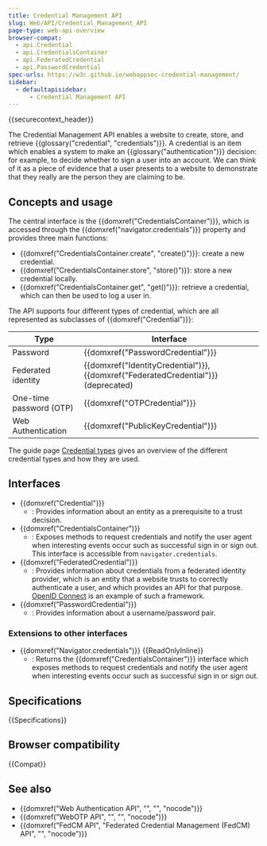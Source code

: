 ```yaml
---
title: Credential Management API
slug: Web/API/Credential_Management_API
page-type: web-api-overview
browser-compat:
  - api.Credential
  - api.CredentialsContainer
  - api.FederatedCredential
  - api.PasswordCredential
spec-urls: https://w3c.github.io/webappsec-credential-management/
sidebar:
  - defaultapisidebar:
      - Credential Management API
---
```


{{securecontext_header}}

The Credential Management API enables a website to create, store, and retrieve {{glossary("credential", "credentials")}}. A credential is an item which enables a system to make an {{glossary("authentication")}} decision: for example, to decide whether to sign a user into an account. We can think of it as a piece of evidence that a user presents to a website to demonstrate that they really are the person they are claiming to be.

## Concepts and usage

The central interface is the {{domxref("CredentialsContainer")}}, which is accessed through the {{domxref("navigator.credentials")}} property and provides three main functions:

- {{domxref("CredentialsContainer.create", "create()")}}: create a new credential.
- {{domxref("CredentialsContainer.store", "store()")}}: store a new credential locally.
- {{domxref("CredentialsContainer.get", "get()")}}: retrieve a credential, which can then be used to log a user in.

The API supports four different types of credential, which are all represented as subclasses of {{domxref("Credential")}}:

| Type                    | Interface                                                                          |
| ----------------------- | ---------------------------------------------------------------------------------- |
| Password                | {{domxref("PasswordCredential")}}                                                  |
| Federated identity      | {{domxref("IdentityCredential")}}, {{domxref("FederatedCredential")}} (deprecated) |
| One-time password (OTP) | {{domxref("OTPCredential")}}                                                       |
| Web Authentication      | {{domxref("PublicKeyCredential")}}                                                 |

The guide page [Credential types](/en-US/docs/Web/API/Credential_Management_API/Credential_types) gives an overview of the different credential types and how they are used.

## Interfaces

- {{domxref("Credential")}}
  - : Provides information about an entity as a prerequisite to a trust decision.
- {{domxref("CredentialsContainer")}}
  - : Exposes methods to request credentials and notify the user agent when interesting events occur such as successful sign in or sign out. This interface is accessible from `navigator.credentials`.
- {{domxref("FederatedCredential")}}
  - : Provides information about credentials from a federated identity provider, which is an entity that a website trusts to correctly authenticate a user, and which provides an API for that purpose. [OpenID Connect](https://openid.net/developers/specs/) is an example of such a framework.
- {{domxref("PasswordCredential")}}
  - : Provides information about a username/password pair.

### Extensions to other interfaces

- {{domxref("Navigator.credentials")}} {{ReadOnlyInline}}
  - : Returns the {{domxref("CredentialsContainer")}} interface which exposes methods to request credentials and notify the user agent when interesting events occur such as successful sign in or sign out.

## Specifications

{{Specifications}}

## Browser compatibility

{{Compat}}

## See also

- {{domxref("Web Authentication API", "", "", "nocode")}}
- {{domxref("WebOTP API", "", "", "nocode")}}
- {{domxref("FedCM API", "Federated Credential Management (FedCM) API", "", "nocode")}}
